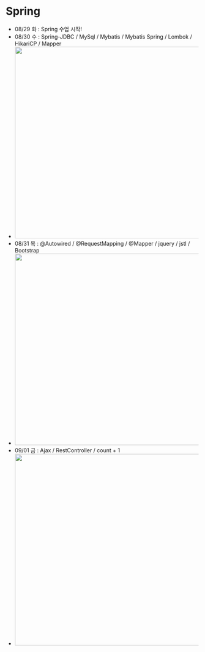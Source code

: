 # Spring
- 08/29 화 : Spring 수업 시작!
- 08/30 수 : Spring-JDBC / MySql / Mybatis / Mybatis Spring / Lombok / HikariCP / Mapper
- <img src="https://github.com/Jang-jw/Spring/assets/134268098/52632d41-119a-46ab-8a85-9d899a883331" width="500">
- 08/31 목 : @Autowired / @RequestMapping / @Mapper / jquery / jstl / Bootstrap
- <img src="https://github.com/Jang-jw/Spring/assets/134268098/6b77071e-9d11-484b-b967-3934780a681b" width="500">
- 09/01 금 : Ajax / RestController / count + 1
- <img src="https://github.com/Jang-jw/Spring/assets/134268098/fedbf11f-d076-4ff9-aa21-3ae98880df1e" width="500">
